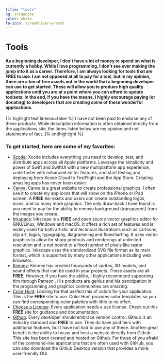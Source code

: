 ```yaml
---
title: "tools"
bg: turquoise
color: white
fa-icon: screwdriver-wrench
---
```


# Tools

#### As a beginning developer, I don't have a lot of money to spend on what is currently a hobby. While I love programming, I don't see ever making the jump into it as a career. Therefore, I am always looking for tools that are **FREE** to use. I am not opposed at all to pay for a tool, but in my opinion, there are a ton of free assets out in the world that a beginning developer can use to get started. These will allow you to produce high quality applications until you are at a point where you can afford to update toolsets. In the end, if you have the means, I highly encourage paying (or donating) to developers that are creating some of these wonderful applications.

{% highlight text linenos=false %}
I have not been paid to endorse any of these products. While description information is often obtained directly from the applications site, the items listed below are my opinion and not statements of fact.
{% endhighlight %}

### To get started, here are some of my favorites:
- [Xcode](https://developer.apple.com/xcode/):  Xcode includes everything you need to develop, test, and distribute apps across all Apple platforms. Leverage the simplicity and power of Swift and SwiftUI with a new multiplatform app experience, code faster with enhanced editor features, and start testing and deploying from Xcode Cloud to TestFlight and the App Store. Creating amazing apps has never been easier.
- [Canva](https://www.canva.com/): Canva is a great website to create professional graphics. I often use it to create my app icons that will show on the iPhone or iPad screen. A **FREE** tier exists and users can create outstanding logos, icons, and so many more graphics. The only draw-back I have found is you need to pay for the ability to remove background (transparent) from the images you create.
- [Inkspace](https://inkscape.org/): Inkscape is a **FREE** and open source vector graphics editor for GNU/Linux, Windows and macOS. It offers a rich set of features and is widely used for both artistic and technical illustrations such as cartoons, clip art, logos, typography, diagramming and flowcharting. It uses vector graphics to allow for sharp printouts and renderings at unlimited resolution and is not bound to a fixed number of pixels like raster graphics. Inkscape uses the standardized SVG file format as its main format, which is supported by many other applications including web browsers.
- [Kenney](https://kenney.nl/): Kenney has created thousands of sprites, 3D models, and sound effects that can be used in your projects. These assets are all **FREE**. However, if you have the ability, I highly recommend supporting him through Patreon <i class="fa-brands fa-patreon"></i>. His products are genius and his participation in the programming and graphics communities are amazing.
- [Color Hunt](https://colorhunt.co/): Looking for that perfect mix of colors for your application. This is the **FREE** site to use. Color Hunt provides color templates so you can find corresponding color palettes with little to no effort.
- [Choose a License](https://choosealicense.com/): Every application needs a use license. Check out this **FREE** site for guidance and documentation.
- [Github](https://github.com): Every developer should embrace version control. Github is an industry standard and **FREE** to use. They do have paid tiers with additional features, but I have not had to use any of these. Another great benefit is the ability to house and host a website directly from Github. This site has been created and hosted on Github. For those of you afraid of the command-line applications that are often used with GitHub, you can also download the Github Desktop version that provides a more user-friendly GUI.

<!--
Having an **embedded media** (photos and video) is often inflexible with a dynamic and **responsive design**.

### Embed your video like this:
{: .left}

{% highlight html linenos=table %}
<div class="icontain">
  <iframe src="//www.youtube.com/embed/8yis7GzlXNM" allowfullscreen></iframe>
</div>
{% endhighlight %}

It'll play like this funny video below! Try resizing the page!

Photo layouts are also really cool and dynamically resizable. Check out the photos/gallery section at [magiciansanfrancisco.com](http://magiciansanfrancisco.com) for a demo and see [the source code](https://github.com/strongrobert/MagicianSanFrancisco) for how.

<div class="icontain"><iframe src="//www.youtube.com/embed/8yis7GzlXNM" allowfullscreen></iframe></div>
-->

